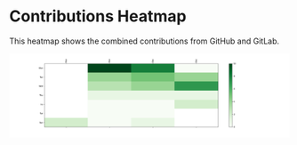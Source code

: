 
# Contributions Heatmap

This heatmap shows the combined contributions from GitHub and GitLab.

![Contributions Heatmap](contributions_heatmap.png)
